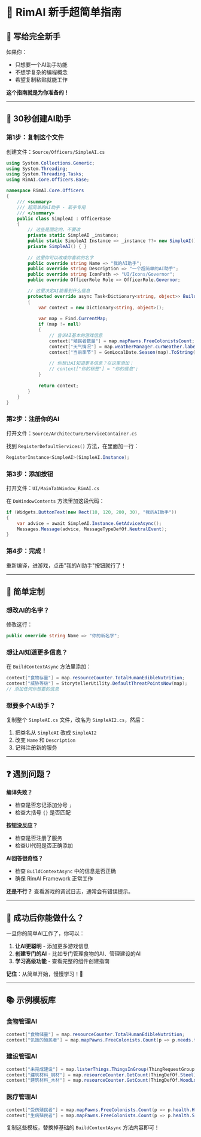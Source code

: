 # 🎯 RimAI 新手超简单指南

## 👋 写给完全新手

如果你：
- 只想要一个AI助手功能
- 不想学复杂的编程概念
- 希望复制粘贴就能工作

**这个指南就是为你准备的！**

---

## 🚀 30秒创建AI助手

### 第1步：复制这个文件

创建文件：`Source/Officers/SimpleAI.cs`

```csharp
using System.Collections.Generic;
using System.Threading;
using System.Threading.Tasks;
using RimAI.Core.Officers.Base;

namespace RimAI.Core.Officers
{
    /// <summary>
    /// 超简单的AI助手 - 新手专用
    /// </summary>
    public class SimpleAI : OfficerBase
    {
        // 这些是固定的，不要改
        private static SimpleAI _instance;
        public static SimpleAI Instance => _instance ??= new SimpleAI();
        private SimpleAI() { }
        
        // 这里你可以改成你喜欢的名字
        public override string Name => "我的AI助手";
        public override string Description => "一个超简单的AI助手";
        public override string IconPath => "UI/Icons/Governor";
        public override OfficerRole Role => OfficerRole.Governor;

        // 这里决定AI能看到什么信息
        protected override async Task<Dictionary<string, object>> BuildContextAsync(CancellationToken cancellationToken = default)
        {
            var context = new Dictionary<string, object>();
            
            var map = Find.CurrentMap;
            if (map != null)
            {
                // 告诉AI基本的游戏信息
                context["殖民者数量"] = map.mapPawns.FreeColonistsCount;
                context["天气情况"] = map.weatherManager.curWeather.label;
                context["当前季节"] = GenLocalDate.Season(map).ToString();
                
                // 你想让AI知道更多信息？在这里添加：
                // context["你的标签"] = "你的信息";
            }
            
            return context;
        }
    }
}
```

### 第2步：注册你的AI

打开文件：`Source/Architecture/ServiceContainer.cs`

找到 `RegisterDefaultServices()` 方法，在里面加一行：

```csharp
RegisterInstance<SimpleAI>(SimpleAI.Instance);
```

### 第3步：添加按钮

打开文件：`UI/MainTabWindow_RimAI.cs`

在 `DoWindowContents` 方法里加这段代码：

```csharp
if (Widgets.ButtonText(new Rect(10, 120, 200, 30), "我的AI助手"))
{
    var advice = await SimpleAI.Instance.GetAdviceAsync();
    Messages.Message(advice, MessageTypeDefOf.NeutralEvent);
}
```

### 第4步：完成！

重新编译，进游戏，点击"我的AI助手"按钮就行了！

---

## 🔧 简单定制

### 想改AI的名字？
修改这行：
```csharp
public override string Name => "你的新名字";
```

### 想让AI知道更多信息？
在 `BuildContextAsync` 方法里添加：
```csharp
context["食物存量"] = map.resourceCounter.TotalHumanEdibleNutrition;
context["威胁等级"] = StorytellerUtility.DefaultThreatPointsNow(map);
// 添加任何你想要的信息
```

### 想要多个AI助手？
复制整个 `SimpleAI.cs` 文件，改名为 `SimpleAI2.cs`，然后：
1. 把类名从 `SimpleAI` 改成 `SimpleAI2`
2. 改变 `Name` 和 `Description`
3. 记得注册新的服务

---

## ❓ 遇到问题？

**编译失败？**
- 检查是否忘记添加分号 `;`
- 检查大括号 `{}` 是否匹配

**按钮没反应？**
- 检查是否注册了服务
- 检查UI代码是否正确添加

**AI回答很奇怪？**
- 检查 `BuildContextAsync` 中的信息是否正确
- 确保 RimAI Framework 正常工作

**还是不行？**
查看游戏的调试日志，通常会有错误提示。

---

## 🎉 成功后你能做什么？

一旦你的简单AI工作了，你可以：

1. **让AI更聪明** - 添加更多游戏信息
2. **创建专门的AI** - 比如专门管理食物的AI、管理建设的AI
3. **学习高级功能** - 查看完整的组件创建指南

**记住**：从简单开始，慢慢学习！🚀

---

## 📚 示例模板库

### 食物管理AI
```csharp
context["食物储量"] = map.resourceCounter.TotalHumanEdibleNutrition;
context["饥饿的殖民者"] = map.mapPawns.FreeColonists.Count(p => p.needs.food.CurLevelPercentage < 0.3f);
```

### 建设管理AI  
```csharp
context["未完成建设"] = map.listerThings.ThingsInGroup(ThingRequestGroup.BuildingFrame).Count();
context["建筑材料_钢材"] = map.resourceCounter.GetCount(ThingDefOf.Steel);
context["建筑材料_木材"] = map.resourceCounter.GetCount(ThingDefOf.WoodLog);
```

### 医疗管理AI
```csharp
context["受伤殖民者"] = map.mapPawns.FreeColonists.Count(p => p.health.HasHediffsNeedingTend());
context["生病殖民者"] = map.mapPawns.FreeColonists.Count(p => p.health.State != PawnHealthState.Mobile);
```

复制这些模板，替换掉基础的 `BuildContextAsync` 方法内容即可！
